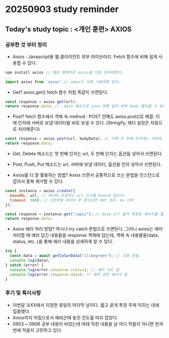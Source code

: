 # 20250903 study reminder

## Today's study topic : <개인 훈련> AXIOS

### 공부한 것 부터 정리

- Axios : Javascript용 웹 클라이언트 외부 라이브러리. Fetch 함수에 비해 쉽게 사용할 수 있다.

```js
npm install axios // 해당 명령어로 axios를 다운 받아야한다.
...
import axios from 'axios' // import 이후 사용하면 된다.
```

- Get? axios.get() fetch 함수 처럼 똑같이 쓰면된다.

```js
const response = axios.get(url);
return response.data; // .data 메소드로 json 변환 없이 바로 body 불러올 수 있다.
```

- Post? fetch 함수에서 객체 속 method : POST 안해도 axios.post()로 해결. 이때 인자에 서버로 보낼 데이터를 바로 보낼 수 있다. (Stringify, 헤더 설정은 자동으로 처리해준다)

```js
const response = axios.post(url, bodyData); // 이때 두 번째 인자에는 서버에 보낼 데이터를 집어넣으면 된다.
return response.data;
```

- Get, Delete 메소드는 첫 번째 인자는 url, 두 번째 인자는 옵션을 넣어서 쓰면된다.

- Post, Push, Put 메소드는 url, 서버에 보낼 데이터, 옵션을 인자 넣어서 쓰면된다.

- Axios를 더 잘 활용하는 방법? Axios 쓰면서 공통적으로 쓰는 문법을 인스턴스로 잡아서 중복 제거할 수 있다.

```js
const instance = axios.create({
  baseURL: url, // 데이터 요청하는 url 긴거를 base로 잡는다.
  timeout: 3000, // 3초안에 데이터 못 받아오면 에러 처리. ms 단위
});

const response = instance.get("/apis"); // base url 없이 특정한 페이지를 짧게 접근 할 수 있다.
return response.data;
```

- Axios 에러 처리 방법? 역시나 try catch 문법으로 쓰면된다. 그러나 axios는 에러 처리할 때 에러 담긴 내용들을 response 객체에 담는데, 객체 속 내용물들(data, status, etc..)을 통해 에러 내용을 상세하게 알 수 있다.

```js
try {
  const data = await getColorData("ilikegreen"); // 오류 유발.
  console.log(data);
} catch (error) {
  console.log(error.response.status); // 에러 코드 뜸
  console.log(error.response.data); // 에러 관련 메시지 뜸
}
```

### 후기 및 특이사항

- 이번달 코XX에서 지정한 휴일의 마지막 날이다. 짧고 굵게 특정 주제 익히는 데에 집중했다.
- Axios까지 익힘으로서 예비군때 놓친 진도를 따라 잡았다.
- 0903 ~ 0906 공부 내용이 비었는데 여태 익힌 내용을 날 마다 적을지 아니면 한꺼번에 적을지 고민하고 있다.
